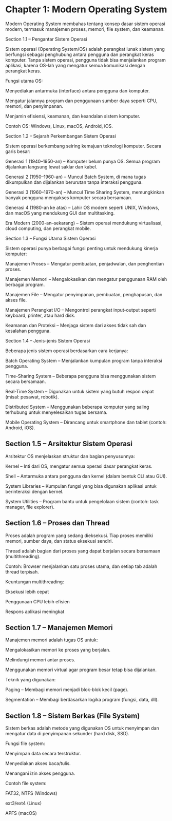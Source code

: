 # Chapter 1: Modern Operating System

Modern Operating System membahas tentang konsep dasar sistem operasi modern, termasuk manajemen proses, memori, file system, dan keamanan.

Section 1.1 – Pengantar Sistem Operasi

Sistem operasi (Operating System/OS) adalah perangkat lunak sistem yang berfungsi sebagai penghubung antara pengguna dan perangkat keras komputer.
Tanpa sistem operasi, pengguna tidak bisa menjalankan program aplikasi, karena OS-lah yang mengatur semua komunikasi dengan perangkat keras.

Fungsi utama OS:

Menyediakan antarmuka (interface) antara pengguna dan komputer.

Mengatur jalannya program dan penggunaan sumber daya seperti CPU, memori, dan penyimpanan.

Menjamin efisiensi, keamanan, dan keandalan sistem komputer.

Contoh OS: Windows, Linux, macOS, Android, iOS.

Section 1.2 – Sejarah Perkembangan Sistem Operasi

Sistem operasi berkembang seiring kemajuan teknologi komputer.
Secara garis besar:

Generasi 1 (1940–1950-an) – Komputer belum punya OS. Semua program dijalankan langsung lewat saklar dan kabel.

Generasi 2 (1950–1960-an) – Muncul Batch System, di mana tugas dikumpulkan dan dijalankan berurutan tanpa interaksi pengguna.

Generasi 3 (1960–1970-an) – Muncul Time Sharing System, memungkinkan banyak pengguna mengakses komputer secara bersamaan.

Generasi 4 (1980-an ke atas) – Lahir OS modern seperti UNIX, Windows, dan macOS yang mendukung GUI dan multitasking.

Era Modern (2000-an–sekarang) – Sistem operasi mendukung virtualisasi, cloud computing, dan perangkat mobile.

Section 1.3 – Fungsi Utama Sistem Operasi

Sistem operasi punya berbagai fungsi penting untuk mendukung kinerja komputer:

Manajemen Proses – Mengatur pembuatan, penjadwalan, dan penghentian proses.

Manajemen Memori – Mengalokasikan dan mengatur penggunaan RAM oleh berbagai program.

Manajemen File – Mengatur penyimpanan, pembuatan, penghapusan, dan akses file.

Manajemen Perangkat I/O – Mengontrol perangkat input-output seperti keyboard, printer, atau hard disk.

Keamanan dan Proteksi – Menjaga sistem dari akses tidak sah dan kesalahan pengguna.

Section 1.4 – Jenis-jenis Sistem Operasi

Beberapa jenis sistem operasi berdasarkan cara kerjanya:

Batch Operating System – Menjalankan kumpulan program tanpa interaksi pengguna.

Time-Sharing System – Beberapa pengguna bisa menggunakan sistem secara bersamaan.

Real-Time System – Digunakan untuk sistem yang butuh respon cepat (misal: pesawat, robotik).

Distributed System – Menggunakan beberapa komputer yang saling terhubung untuk menyelesaikan tugas bersama.

Mobile Operating System – Dirancang untuk smartphone dan tablet (contoh: Android, iOS).

## Section 1.5 – Arsitektur Sistem Operasi

Arsitektur OS menjelaskan struktur dan bagian penyusunnya:

Kernel – Inti dari OS, mengatur semua operasi dasar perangkat keras.

Shell – Antarmuka antara pengguna dan kernel (dalam bentuk CLI atau GUI).

System Libraries – Kumpulan fungsi yang bisa digunakan aplikasi untuk berinteraksi dengan kernel.

System Utilities – Program bantu untuk pengelolaan sistem (contoh: task manager, file explorer).

## Section 1.6 – Proses dan Thread

Proses adalah program yang sedang dieksekusi.
Tiap proses memiliki memori, sumber daya, dan status eksekusi sendiri.

Thread adalah bagian dari proses yang dapat berjalan secara bersamaan (multithreading).

Contoh: Browser menjalankan satu proses utama, dan setiap tab adalah thread terpisah.

Keuntungan multithreading:

Eksekusi lebih cepat

Penggunaan CPU lebih efisien

Respons aplikasi meningkat

## Section 1.7 – Manajemen Memori

Manajemen memori adalah tugas OS untuk:

Mengalokasikan memori ke proses yang berjalan.

Melindungi memori antar proses.

Menggunakan memori virtual agar program besar tetap bisa dijalankan.

Teknik yang digunakan:

Paging – Membagi memori menjadi blok-blok kecil (page).

Segmentation – Membagi berdasarkan logika program (fungsi, data, dll).

## Section 1.8 – Sistem Berkas (File System)

Sistem berkas adalah metode yang digunakan OS untuk menyimpan dan mengatur data di penyimpanan sekunder (hard disk, SSD).

Fungsi file system:

Menyimpan data secara terstruktur.

Menyediakan akses baca/tulis.

Menangani izin akses pengguna.

Contoh file system:

FAT32, NTFS (Windows)

ext3/ext4 (Linux)

APFS (macOS)